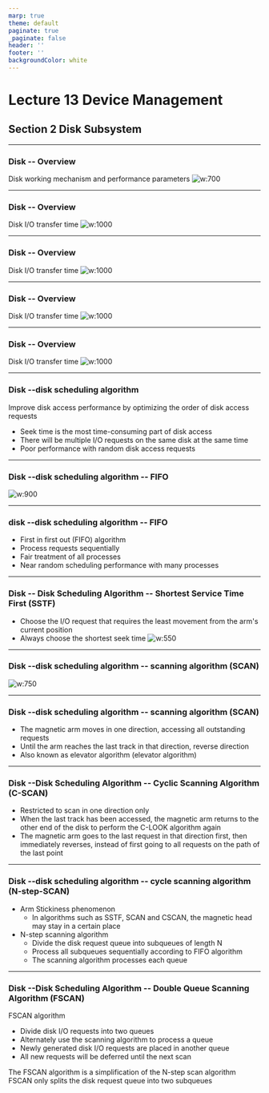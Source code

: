 ```yaml
---
marp: true
theme: default
paginate: true
_paginate: false
header: ''
footer: ''
backgroundColor: white
---
```


<!-- theme: gaia -->
<!-- _class: lead -->

# Lecture 13 Device Management
## Section 2 Disk Subsystem

---
### Disk -- Overview
Disk working mechanism and performance parameters
![w:700](figs/disk.png)


---
### Disk -- Overview
Disk I/O transfer time
![w:1000](figs/disk-time1.png)



---
### Disk -- Overview
Disk I/O transfer time
![w:1000](figs/disk-time2.png)


---
### Disk -- Overview
Disk I/O transfer time
![w:1000](figs/disk-time3.png)


---
### Disk -- Overview
Disk I/O transfer time
![w:1000](figs/disk-time4.png)


---
### Disk --disk scheduling algorithm
Improve disk access performance by optimizing the order of disk access requests
- Seek time is the most time-consuming part of disk access
- There will be multiple I/O requests on the same disk at the same time
- Poor performance with random disk access requests


---
### Disk --disk scheduling algorithm -- FIFO
![w:900](figs/disk-fifo.png)

---
### disk --disk scheduling algorithm -- FIFO
- First in first out (FIFO) algorithm
- Process requests sequentially
- Fair treatment of all processes
- Near random scheduling performance with many processes


---
### Disk -- Disk Scheduling Algorithm -- Shortest Service Time First (SSTF)
- Choose the I/O request that requires the least movement from the arm's current position
- Always choose the shortest seek time
  ![w:550](figs/disk-sstf.png)


 
---
### Disk --disk scheduling algorithm -- scanning algorithm (SCAN)
  ![w:750](figs/disk-scan.png)

---
### Disk --disk scheduling algorithm -- scanning algorithm (SCAN)
- The magnetic arm moves in one direction, accessing all outstanding requests
- Until the arm reaches the last track in that direction, reverse direction
- Also known as elevator algorithm (elevator algorithm)

---
### Disk --Disk Scheduling Algorithm -- Cyclic Scanning Algorithm (C-SCAN)
- Restricted to scan in one direction only
- When the last track has been accessed, the magnetic arm returns to the other end of the disk to perform the C-LOOK algorithm again
- The magnetic arm goes to the last request in that direction first, then immediately reverses, instead of first going to all requests on the path of the last point


----
### Disk --disk scheduling algorithm -- cycle scanning algorithm (N-step-SCAN)
- Arm Stickiness phenomenon
    - In algorithms such as SSTF, SCAN and CSCAN, the magnetic head may stay in a certain place
- N-step scanning algorithm
    - Divide the disk request queue into subqueues of length N
    - Process all subqueues sequentially according to FIFO algorithm
    - The scanning algorithm processes each queue


----
### Disk --Disk Scheduling Algorithm -- Double Queue Scanning Algorithm (FSCAN)

FSCAN algorithm
- Divide disk I/O requests into two queues
- Alternately use the scanning algorithm to process a queue
- Newly generated disk I/O requests are placed in another queue
- All new requests will be deferred until the next scan

The FSCAN algorithm is a simplification of the N-step scan algorithm
FSCAN only splits the disk request queue into two subqueues